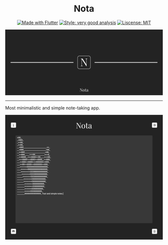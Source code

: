 <h1 align="center">
Nota
</h1>

<p align="center">
<a href="https://flutter.dev"><img src="https://img.shields.io/badge/made%20with-%E2%9D%A4%20&&%20Flutter-blue" alt="Made with Flutter"/></a>
<a href="https://pub.dev/packages/very_good_analysis"><img src="https://img.shields.io/badge/style-very_good_analysis-B22C89.svg" alt="Style: very good analysis"/></a>
<a href="https://opensource.org/licenses/MIT"><img src="https://img.shields.io/badge/license-MIT-purple.svg" alt="Liscense: MIT"/></a>
</p>
<p>
<img src="https://github.com/namzug16/nota/raw/master/assets/nota_presentation.png"/>
</p>

---

Most minimalistic and simple note-taking app.

<p>
<img src="https://github.com/namzug16/nota/raw/master/assets/nota_ss.png"/>
</p>
